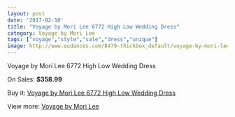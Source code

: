 ```yaml
---
layout: post
date: '2017-02-10'
title: "Voyage by Mori Lee 6772 High Low Wedding Dress"
category: Voyage by Mori Lee
tags: ["voyage","style","sale","dress","unique"]
image: http://www.eudances.com/8479-thickbox_default/voyage-by-mori-lee-6772-high-low-wedding-dress.jpg
---
```

Voyage by Mori Lee 6772 High Low Wedding Dress

On Sales: **$358.99**
<a href="https://www.eudances.com/en/voyage-by-mori-lee/2894-voyage-by-mori-lee-6772-high-low-wedding-dress.html"><amp-img layout="responsive" width="600" height="600" src="//www.eudances.com/8479-thickbox_default/voyage-by-mori-lee-6772-high-low-wedding-dress.jpg" alt="Voyage by Mori Lee 6772 High Low Wedding Dress 0" /></a>
<a href="https://www.eudances.com/en/voyage-by-mori-lee/2894-voyage-by-mori-lee-6772-high-low-wedding-dress.html"><amp-img layout="responsive" width="600" height="600" src="//www.eudances.com/8480-thickbox_default/voyage-by-mori-lee-6772-high-low-wedding-dress.jpg" alt="Voyage by Mori Lee 6772 High Low Wedding Dress 1" /></a>
<a href="https://www.eudances.com/en/voyage-by-mori-lee/2894-voyage-by-mori-lee-6772-high-low-wedding-dress.html"><amp-img layout="responsive" width="600" height="600" src="//www.eudances.com/8481-thickbox_default/voyage-by-mori-lee-6772-high-low-wedding-dress.jpg" alt="Voyage by Mori Lee 6772 High Low Wedding Dress 2" /></a>
<a href="https://www.eudances.com/en/voyage-by-mori-lee/2894-voyage-by-mori-lee-6772-high-low-wedding-dress.html"><amp-img layout="responsive" width="600" height="600" src="//www.eudances.com/8482-thickbox_default/voyage-by-mori-lee-6772-high-low-wedding-dress.jpg" alt="Voyage by Mori Lee 6772 High Low Wedding Dress 3" /></a>
<a href="https://www.eudances.com/en/voyage-by-mori-lee/2894-voyage-by-mori-lee-6772-high-low-wedding-dress.html"><amp-img layout="responsive" width="600" height="600" src="//www.eudances.com/8483-thickbox_default/voyage-by-mori-lee-6772-high-low-wedding-dress.jpg" alt="Voyage by Mori Lee 6772 High Low Wedding Dress 4" /></a>

Buy it: [Voyage by Mori Lee 6772 High Low Wedding Dress](https://www.eudances.com/en/voyage-by-mori-lee/2894-voyage-by-mori-lee-6772-high-low-wedding-dress.html "Voyage by Mori Lee 6772 High Low Wedding Dress")

View more: [Voyage by Mori Lee](https://www.eudances.com/en/47-voyage-by-mori-lee "Voyage by Mori Lee")